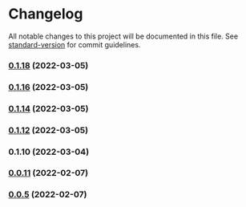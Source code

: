 # Changelog

All notable changes to this project will be documented in this file. See [standard-version](https://github.com/conventional-changelog/standard-version) for commit guidelines.

### [0.1.18](https://github.com/srclaunch/cli/compare/v0.1.16...v0.1.18) (2022-03-05)

### [0.1.16](https://github.com/srclaunch/cli/compare/v0.1.14...v0.1.16) (2022-03-05)

### [0.1.14](https://github.com/srclaunch/cli/compare/v0.1.12...v0.1.14) (2022-03-05)

### [0.1.12](https://github.com/srclaunch/cli/compare/v0.1.10...v0.1.12) (2022-03-05)

### 0.1.10 (2022-03-04)

### [0.0.11](https://github.com/srclaunch/cli/compare/v0.0.5...v0.0.11) (2022-02-07)

### [0.0.5](https://github.com/srclaunch/cli/compare/v0.0.1...v0.0.5) (2022-02-07)
